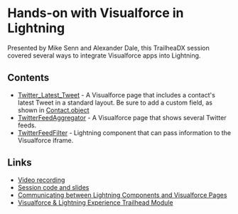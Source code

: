 # Hands-on with Visualforce in Lightning

Presented by Mike Senn and Alexander Dale, this TrailheaDX session covered several ways to integrate Visualforce apps into Lightning.

## Contents

* [Twitter_Latest_Tweet](src/pages/Twitter_Latest_Tweet.page) - A Visualforce page that includes a contact's latest Tweet in a standard layout. Be sure to add a custom field, as shown in [Contact.object](src/objects/Contact.object)
* [TwitterFeedAggregator](src/pages/TwitterFeedAggregator.page) - A Visualforce page that shows several Twitter feeds.
* [TwitterFeedFilter](src/aura/TwitterFeedFilter) - Lightning component that can pass information to the Visualforce iframe.

## Links

* [Video recording](https://www.youtube.com/watch?v=dbpFrzdLYCo)
* [Session code and slides](https://github.com/mpsenn/trailheadx2017)
* [Communicating between Lightning Components and Visualforce Pages](https://developer.salesforce.com/blogs/developer-relations/2017/01/lightning-visualforce-communication.html)
* [Visualforce & Lightning Experience Trailhead Module](https://trailhead.salesforce.com/modules/lex_dev_visualforce)
